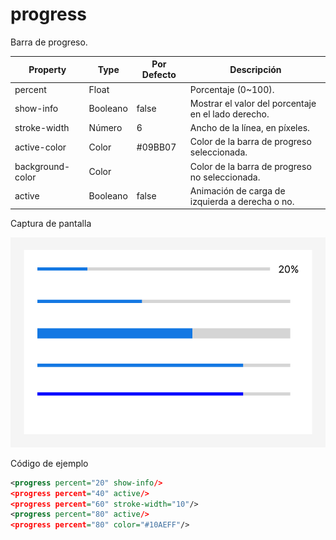 # progress

Barra de progreso.

<table>
  <thead>
    <tr>
      <th>Property</th>
      <th>Type</th>
      <th>Por Defecto</th>
      <th>Descripción</th>
    </tr>
  </thead>
  <tbody>
    <tr>
      <td>percent</td>
      <td>Float</td>
      <td></td>
      <td>Porcentaje (0~100).</td>
    </tr>
    <tr>
      <td>show-info</td>
      <td>Booleano</td>
      <td>false</td>
      <td>Mostrar el valor del porcentaje en el lado derecho.</td>
    </tr>
    <tr>
      <td>stroke-width</td>
      <td>Número</td>
      <td>6</td>
      <td>Ancho de la línea, en píxeles.</td>
    </tr>
    <tr>
      <td>active-color</td>
      <td>Color</td>
      <td>#09BB07</td>
      <td>Color de la barra de progreso seleccionada.</td>
    </tr>
    <tr>
      <td>background-color</td>
      <td>Color</td>
      <td></td>
      <td>Color de la barra de progreso no seleccionada.</td>
    </tr>
    <tr>
      <td>active</td>
      <td>Booleano</td>
      <td>false</td>
      <td>Animación de carga de izquierda a derecha o no.</td>
    </tr>
  </tbody>
</table>

Captura de pantalla

![Barra de progreso](../img/progress.png)

Código de ejemplo

```xml
<progress percent="20" show-info/>
<progress percent="40" active/>
<progress percent="60" stroke-width="10"/>
<progress percent="80" active/>
<progress percent="80" color="#10AEFF"/>
```
